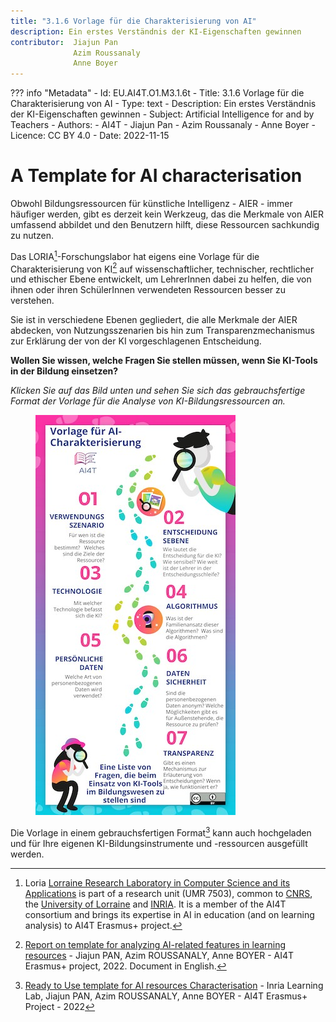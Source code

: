 ```yaml
---
title: "3.1.6 Vorlage für die Charakterisierung von AI"
description: Ein erstes Verständnis der KI-Eigenschaften gewinnen
contributor:  Jiajun Pan
              Azim Roussanaly
              Anne Boyer
---
```

??? info "Metadata"
    - Id: EU.AI4T.O1.M3.1.6t
    - Title: 3.1.6 Vorlage für die Charakterisierung von AI
    - Type: text
    - Description: Ein erstes Verständnis der KI-Eigenschaften gewinnen
    - Subject: Artificial Intelligence for and by Teachers
    - Authors:
        - AI4T 
        - Jiajun Pan
        - Azim Roussanaly
        - Anne Boyer
    - Licence: CC BY 4.0
    - Date: 2022-11-15


# A Template for AI characterisation

Obwohl Bildungsressourcen für künstliche Intelligenz - AIER - immer häufiger werden, gibt es derzeit kein Werkzeug, das die Merkmale von AIER umfassend abbildet und den Benutzern hilft, diese Ressourcen sachkundig zu nutzen.

Das LORIA[^1]-Forschungslabor hat eigens eine Vorlage für die Charakterisierung von KI[^2] auf wissenschaftlicher, technischer, rechtlicher und ethischer Ebene entwickelt, um LehrerInnen dabei zu helfen, die von ihnen oder ihren SchülerInnen verwendeten Ressourcen besser zu verstehen.

Sie ist in verschiedene Ebenen gegliedert, die alle Merkmale der AIER abdecken, von Nutzungsszenarien bis hin zum Transparenzmechanismus zur Erklärung der von der KI vorgeschlagenen Entscheidung.

**Wollen Sie wissen, welche Fragen Sie stellen müssen, wenn Sie KI-Tools in der Bildung einsetzen?**

_Klicken Sie auf das Bild unten und sehen Sie sich das gebrauchsfertige Format der Vorlage für die Analyse von KI-Bildungsressourcen an._

<a href="Documents/AI4T-Template-Ready-to-use-DE.pdf" target="_blank"><figure>
  <img src="Images/AI4T-Template-Detective-visual-DE.jpg" alt="A Ready to Use template for AI resources Characterisation"/>
</figure></a>

Die Vorlage in einem gebrauchsfertigen Format[^3] kann auch hochgeladen und für Ihre eigenen KI-Bildungsinstrumente und -ressourcen ausgefüllt werden.

[^1]: Loria [Lorraine Research Laboratory in Computer Science and its Applications](https://www.loria.fr/en/) is part of a research unit (UMR 7503), common to [CNRS](https://www.cnrs.fr/en), the [University of Lorraine](https://welcome.univ-lorraine.fr/en/) and [INRIA](http://www.inria.fr/en/). It is a member of the AI4T consortium and brings its expertise in AI in education (and on learning analysis) to AI4T Erasmus+ project.

[^2]: [Report on template for analyzing AI-related features in learning resources](Documents/REPORT-ON-THE-TEMPLATE-2.0.pdf) - Jiajun PAN, Azim ROUSSANALY, Anne BOYER - AI4T Erasmus+ project, 2022. Document in English.

[^3]: [Ready to Use template for AI resources Characterisation](Documents/AI4T-Template-Ready-to-use-DE.pdf) - Inria Learning Lab, Jiajun PAN, Azim ROUSSANALY, Anne BOYER - AI4T Erasmus+ Project - 2022
